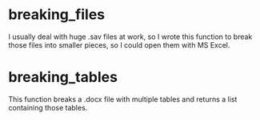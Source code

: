 # breaking_files

I usually deal with huge .sav files at work, so I wrote this function to break those files into smaller pieces, so I could open them with MS Excel.

# breaking_tables

This function breaks a .docx file with multiple tables and returns a list containing those tables.
